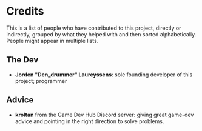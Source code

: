 # Credits
This is a list of people who have contributed to this project, directly or indirectly, grouped by what they helped with and then sorted alphabetically.  
People might appear in multiple lists.  

## The Dev
- **Jorden "Den_drummer" Laureyssens**: sole founding developer of this project; programmer

## Advice
- **kroltan** from the Game Dev Hub Discord server: giving great game-dev advice and pointing in the right direction to solve problems.